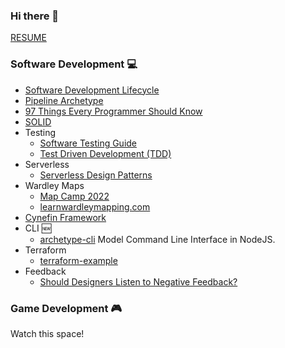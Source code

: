 ### Hi there 👋

[RESUME](https://github.com/davidegaspar/davidegaspar/blob/master/RESUME.md)

### Software Development :computer:

- [Software Development Lifecycle](architecture/sdlc.md)
- [Pipeline Archetype](./architecture/pipeline.md)
- [97 Things Every Programmer Should Know](https://github.com/97-things/97-things-every-programmer-should-know/blob/master/en/SUMMARY.md)
- [SOLID](https://www.digitalocean.com/community/conceptual-articles/s-o-l-i-d-the-first-five-principles-of-object-oriented-design)
- Testing
  - [Software Testing Guide](https://martinfowler.com/testing/)
  - [Test Driven Development (TDD)](https://martinfowler.com/bliki/TestDrivenDevelopment.html)
- Serverless
  - [Serverless Design Patterns](https://architectelevator.com/cloud/serverless-design-patterns/)
- Wardley Maps
  - [Map Camp 2022](https://www.youtube.com/playlist?list=PLObxQv1DxIgu5kILr7X1s9T_MOWCauyck)
  - [learnwardleymapping.com](https://learnwardleymapping.com/)
- [Cynefin Framework](https://thecynefin.co/about-us/about-cynefin-framework/)
- CLI 🆕
  - [archetype-cli](https://github.com/davidegaspar/archetype-cli) Model Command Line Interface in NodeJS.
- Terraform
  - [terraform-example](https://github.com/davidegaspar/terraform-example)
- Feedback
  - [Should Designers Listen to Negative Feedback?](https://www.youtube.com/watch?v=P05ONfLOqmY)

<!--
DDD
Doctrine
SOLID
make things visible
boy scout rule
evolution of runbooks, doc, script, arch
-->

### Game Development :video_game:

Watch this space!

<!-- - [itch.io](https://davidegaspar.itch.io/) -->
